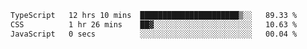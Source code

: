 
<!--START_SECTION:waka-->

```txt
TypeScript   12 hrs 10 mins  ██████████████████████▒░░   89.33 %
CSS          1 hr 26 mins    ██▓░░░░░░░░░░░░░░░░░░░░░░   10.63 %
JavaScript   0 secs          ░░░░░░░░░░░░░░░░░░░░░░░░░   00.04 %
```

<!--END_SECTION:waka-->

<!--unk0e-ctrlmd-blitzh-Klöggr-->
